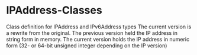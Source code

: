 # IPAddress-Classes
Class definition for IPAddress and IPv6Address types
The current version is a rewrite from the original. The previous version held the IP address in string form in memory.
The current version holds the IP address in numeric form (32- or 64-bit unsigned integer depending on the IP version)
